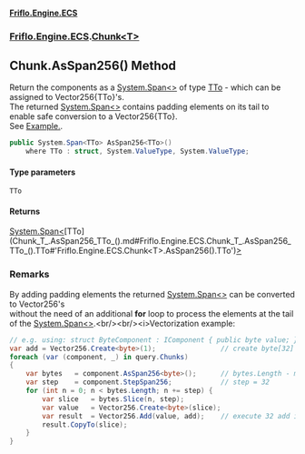 #### [Friflo.Engine.ECS](index.md#'index')
### [Friflo.Engine.ECS](Friflo.Engine.ECS.md#'Friflo.Engine.ECS').[Chunk&lt;T&gt;](Chunk_T_.md#'Friflo.Engine.ECS.Chunk<T>')

## Chunk<T>.AsSpan256<TTo>() Method

Return the components as a [System.Span&lt;&gt;](https://docs.microsoft.com/en-us/dotnet/api/System.Span-1#'System.Span`1') of type [TTo](Chunk_T_.AsSpan256_TTo_().md#Friflo.Engine.ECS.Chunk_T_.AsSpan256_TTo_().TTo#'Friflo.Engine.ECS.Chunk<T>.AsSpan256<TTo>().TTo') - which can be assigned to Vector256{TTo}'s.<br/>
The returned [System.Span&lt;&gt;](https://docs.microsoft.com/en-us/dotnet/api/System.Span-1#'System.Span`1') contains padding elements on its tail to enable safe conversion to a Vector256{TTo}.<br/>
See <a href="https://github.com/friflo/Friflo.Json.Fliox/blob/main/Engine/README.md#query-vectorization---simd">Example.</a>.

```csharp
public System.Span<TTo> AsSpan256<TTo>()
    where TTo : struct, System.ValueType, System.ValueType;
```
#### Type parameters

<a name='Friflo.Engine.ECS.Chunk_T_.AsSpan256_TTo_().TTo'></a>

`TTo`

#### Returns
[System.Span&lt;](https://docs.microsoft.com/en-us/dotnet/api/System.Span-1#'System.Span`1')[TTo](Chunk_T_.AsSpan256_TTo_().md#Friflo.Engine.ECS.Chunk_T_.AsSpan256_TTo_().TTo#'Friflo.Engine.ECS.Chunk<T>.AsSpan256<TTo>().TTo')[&gt;](https://docs.microsoft.com/en-us/dotnet/api/System.Span-1#'System.Span`1')

### Remarks
By adding padding elements the returned [System.Span&lt;&gt;](https://docs.microsoft.com/en-us/dotnet/api/System.Span-1#'System.Span`1') can be converted to Vector256's <br/>
without the need of an additional <b>for</b> loop to process the elements at the tail of the [System.Span&lt;&gt;](https://docs.microsoft.com/en-us/dotnet/api/System.Span-1#'System.Span`1').<br/><br/><i>Vectorization example:</i><br/>

```csharp
// e.g. using: struct ByteComponent : IComponent { public byte value; }
var add = Vector256.Create<byte>(1);                // create byte[32] vector - all values = 1
foreach (var (component, _) in query.Chunks)
{    
    var bytes   = component.AsSpan256<byte>();      // bytes.Length - multiple of 32
    var step    = component.StepSpan256;            // step = 32
    for (int n = 0; n < bytes.Length; n += step) {
        var slice   = bytes.Slice(n, step);
        var value   = Vector256.Create<byte>(slice);
        var result  = Vector256.Add(value, add);    // execute 32 add instructions at once
        result.CopyTo(slice);
    }
}
```
